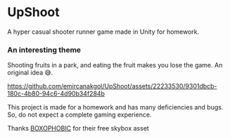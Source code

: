 # UpShoot
 A hyper casual shooter runner game made in Unity for homework.

### An interesting theme
Shooting fruits in a park, and eating the fruit makes you lose the game. An original idea 😅.  


https://github.com/emircanakgol/UpShoot/assets/22233530/9301dbcb-180c-4b80-94c6-4d90b34f284b


This project is made for a homework and has many deficiencies and bugs. So, do not expect a complete gaming experience.

Thanks [BOXOPHOBIC](https://boxophobic.com) for their free skybox asset

